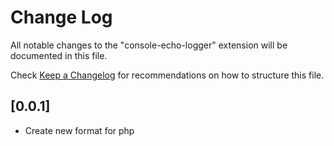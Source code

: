 # Change Log

All notable changes to the "console-echo-logger" extension will be documented in this file.

Check [Keep a Changelog](http://keepachangelog.com/) for recommendations on how to structure this file.

## [0.0.1]

- Create new format for php
